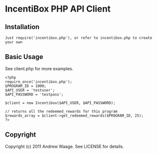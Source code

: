 # IncentiBox PHP API Client

## Installation

    Just require('incentibox.php'), or refer to incentibox.php to create your own 
    
## Basic Usage
See client.php for more examples.

    <?php
    require_once('incentibox.php');
    $PROGRAM_ID = 1000;
    $API_USER = 'testuser';
    $API_PASSWORD = 'testpass';

    $client = new Incentibox($API_USER, $API_PASSWORD);

    // returns all the redeemed_rewards for this program 
    $rewards_array = $client->get_redeemed_rewards($PROGRAM_ID, 25);
    ?>

  

## Copyright

Copyright (c) 2011 Andrew Waage. See LICENSE for details.
